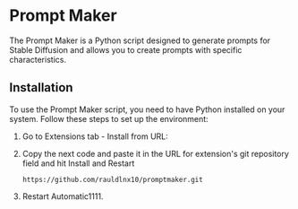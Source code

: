# Prompt Maker

The Prompt Maker is a Python script designed to generate prompts for Stable Diffusion and allows you to create prompts with specific characteristics.
## Installation

To use the Prompt Maker script, you need to have Python installed on your system. Follow these steps to set up the environment:

1. Go to Extensions tab - Install from URL:
2. Copy the next code and paste it in the URL for extension's git repository field and hit Install and Restart

    `https://github.com/rauldlnx10/promptmaker.git`

3. Restart Automatic1111.
